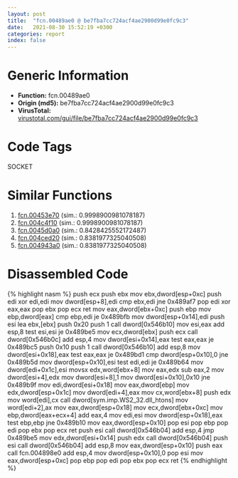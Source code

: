 ```yaml
---
layout: post
title:  "fcn.00489ae0 @ be7fba7cc724acf4ae2900d99e0fc9c3"
date:   2021-08-30 15:52:19 +0300
categories: report
index: false
---
```


# Generic Information
- **Function:** fcn.00489ae0
- **Origin (md5):** be7fba7cc724acf4ae2900d99e0fc9c3
- **VirusTotal:** [virustotal.com/gui/file/be7fba7cc724acf4ae2900d99e0fc9c3][virustotal_ref]

# Code Tags
<span class="tag" id="SOCKET">SOCKET</span>


# Similar Functions

1. [fcn.00453e70][similar_1_ref] (sim.: 0.9998900981078187)
2. [fcn.004c4f10][similar_2_ref] (sim.: 0.9998900981078187)
3. [fcn.0045d0a0][similar_3_ref] (sim.: 0.8428425552172487)
4. [fcn.004ced20][similar_4_ref] (sim.: 0.8381977325040508)
5. [fcn.004943a0][similar_5_ref] (sim.: 0.8381977325040508)


# Disassembled Code

{% highlight nasm %}
push ecx
push ebx
mov ebx,dword[esp+0xc]
push edi
xor edi,edi
mov dword[esp+8],edi
cmp ebx,edi
jne 0x489af7
pop edi
xor eax,eax
pop ebx
pop ecx
ret
mov eax,dword[ebx+0xc]
push ebp
mov ebp,dword[eax]
cmp ebp,edi
je 0x489bfb
mov dword[esp+0x14],edi
push esi
lea ebx,[ebx]
push 0x20
push 1
call dword[0x546b10]
mov esi,eax
add esp,8
test esi,esi
je 0x489be5
mov ecx,dword[ebx]
push ecx
call dword[0x546b0c]
add esp,4
mov dword[esi+0x14],eax
test eax,eax
je 0x489bc5
push 0x10
push 1
call dword[0x546b10]
add esp,8
mov dword[esi+0x18],eax
test eax,eax
je 0x489bd1
cmp dword[esp+0x10],0
jne 0x489b5d
mov dword[esp+0x10],esi
test edi,edi
je 0x489b64
mov dword[edi+0x1c],esi
movsx edx,word[ebx+8]
mov eax,edx
sub eax,2
mov dword[esi+4],edx
mov dword[esi+8],1
mov dword[esi+0x10],0x10
jne 0x489b9f
mov edi,dword[esi+0x18]
mov eax,dword[ebp]
mov edx,dword[esp+0x1c]
mov dword[edi+4],eax
mov cx,word[ebx+8]
push edx
mov word[edi],cx
call dword[sym.imp.WS2_32.dll_htons]
mov word[edi+2],ax
mov eax,dword[esp+0x18]
mov ecx,dword[ebx+0xc]
mov ebp,dword[eax+ecx+4]
add eax,4
mov edi,esi
mov dword[esp+0x18],eax
test ebp,ebp
jne 0x489b10
mov eax,dword[esp+0x10]
pop esi
pop ebp
pop edi
pop ebx
pop ecx
ret
push esi
call dword[0x546b04]
add esp,4
jmp 0x489be5
mov edx,dword[esi+0x14]
push edx
call dword[0x546b04]
push esi
call dword[0x546b04]
add esp,8
mov eax,dword[esp+0x10]
push eax
call fcn.004898e0
add esp,4
mov dword[esp+0x10],0
pop esi
mov eax,dword[esp+0xc]
pop ebp
pop edi
pop ebx
pop ecx
ret
{% endhighlight %}


[similar_1_ref]: /report/fcn.00453e70@289859175c221b107317af7727d26c17
[similar_2_ref]: /report/fcn.004c4f10@279a61b1e76da49531f1f16fd1102a2d
[similar_3_ref]: /report/fcn.0045d0a0@418e0921f3a9bd4f5bc0dcc59623b5a1
[similar_4_ref]: /report/fcn.004ced20@279a61b1e76da49531f1f16fd1102a2d
[similar_5_ref]: /report/fcn.004943a0@be7fba7cc724acf4ae2900d99e0fc9c3
[virustotal_ref]: https://www.virustotal.com/gui/file/be7fba7cc724acf4ae2900d99e0fc9c3